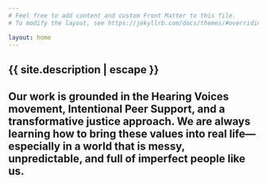 ```yaml
---
# Feel free to add content and custom Front Matter to this file.
# To modify the layout, see https://jekyllrb.com/docs/themes/#overriding-theme-defaults

layout: home
---
```

<h2>{{ site.description | escape }}</h2>
<h2>Our work is grounded in the Hearing Voices movement, Intentional Peer Support, and a transformative justice approach. We are always learning how to bring these values into real life—especially in a world that is messy, unpredictable, and full of imperfect people like us.</h2>